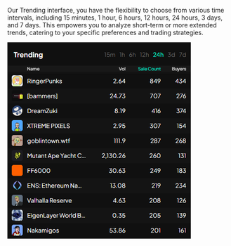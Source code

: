 
 Our Trending interface, you have the flexibility to choose from various time intervals, including 15 minutes, 1 hour, 6 hours, 12 hours, 24 hours, 3 days, and 7 days. This empowers you to analyze short-term or more extended trends, catering to your specific preferences and trading strategies.

![war_room_trending](./pictures/war_room_trending.png)